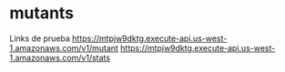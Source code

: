# mutants

Links de prueba 
https://mtpjw9dktg.execute-api.us-west-1.amazonaws.com/v1/mutant 
https://mtpjw9dktg.execute-api.us-west-1.amazonaws.com/v1/stats 
